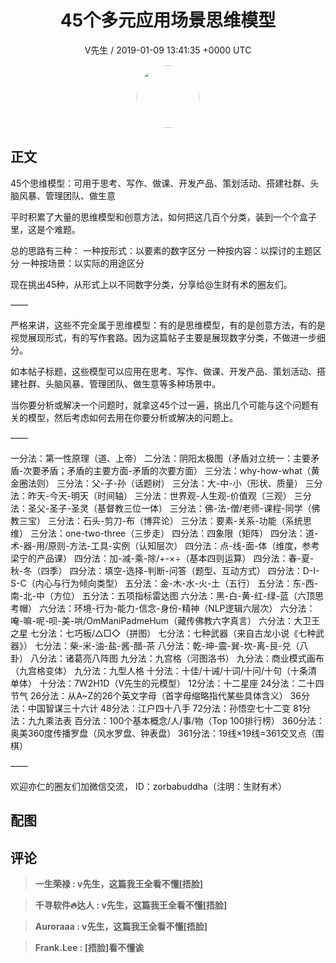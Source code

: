 <h1 align="center">45个多元应用场景思维模型</h1>
<p align="center">
    <a>V先生 / 2019-01-09 13:41:35 &#43;0000 UTC</a>
</p>

<div align="center">
    <img src="https://images.zsxq.com/FjZ6UHBywsXfjFf-7tlSVEq4uEn-?e=1590940799&amp;token=kIxbL07-8jAj8w1n4s9zv64FuZZNEATmlU_Vm6zD:r763oWH0xkbmId4peREzEIAOnFQ=" width="100" height="100" style="border:1px solid;border-radius:50%; color:#ffffff"/>
</div>

## 正文

<div>
45个思维模型：可用于思考、写作、做课、开发产品、策划活动、搭建社群、头脑风暴、管理团队、做生意

   

平时积累了大量的思维模型和创意方法，如何把这几百个分类，装到一个个盒子里，这是个难题。

总的思路有三种：
一种按形式：以要素的数字区分
一种按内容：以探讨的主题区分
一种按场景：以实际的用途区分

现在挑出45种，从形式上以不同数字分类，分享给@生财有术的圈友们。

——

严格来讲，这些不完全属于思维模型：有的是思维模型，有的是创意方法，有的是视觉展现形式，有的写作套路。因为这篇帖子主要是展现数字分类，不做进一步细分。

如本帖子标题，这些模型可以应用在思考、写作、做课、开发产品、策划活动、搭建社群、头脑风暴、管理团队、做生意等多种场景中。

当你要分析或解决一个问题时，就拿这45个过一遍，挑出几个可能与这个问题有关的模型，然后考虑如何去用在你要分析或解决的问题上。

——

一分法：第一性原理（道、上帝）
二分法：阴阳太极图（矛盾对立统一：主要矛盾-次要矛盾；矛盾的主要方面-矛盾的次要方面）
三分法：why-how-what（黄金圈法则）
三分法：父-子-孙（话题树）
三分法：大-中-小（形状、质量）
三分法：昨天-今天-明天（时间轴）
三分法：世界观-人生观-价值观（三观）
三分法：圣父-圣子-圣灵（基督教三位一体）
三分法：佛-法-僧/老师-课程-同学（佛教三宝）
三分法：石头-剪刀-布（博弈论）
三分法：要素-关系-功能（系统思维）
三分法：one-two-three（三步走）
四分法：四象限（矩阵）
四分法：道-术-器-用/原则-方法-工具-实例（认知层次）
四分法：点-线-面-体（维度，参考梁宁的产品课）
四分法：加-减-乘-除/&#43;-×÷（基本四则运算）
四分法：春-夏-秋-冬（四季）
四分法：填空-选择-判断-问答（题型、互动方式）
四分法：D-I-S-C（内心与行为倾向类型）
五分法：金-木-水-火-土（五行）
五分法：东-西-南-北-中（方位）
五分法：五项指标雷达图
六分法：黑-白-黄-红-绿-蓝（六顶思考帽）
六分法：环境-行为-能力-信念-身份-精神（NLP逻辑六层次）
六分法：唵-嘛-呢-呗-美-哄/OmManiPadmeHum（藏传佛教六字真言）
六分法：大卫王之星
七分法：七巧板/△□◇（拼图）
七分法：七种武器（来自古龙小说《七种武器》）
七分法：柴-米-油-盐-酱-醋-茶
八分法：乾-坤-震-巽-坎-离-艮-兑（八卦）
八分法：诸葛亮八阵图
九分法：九宫格（河图洛书）
九分法：商业模式画布（九宫格变体）
九分法：九型人格
十分法：十佳/十诫/十词/十问/十句（十条清单体）
十分法：7W2H1D（V先生的元模型）
12分法：十二星座
24分法：二十四节气
26分法：从A~Z的26个英文字母（首字母缩略指代某些具体含义）
36分法：中国智谋三十六计
48分法：江户四十八手
72分法：孙悟空七十二变
81分法：九九乘法表
百分法：100个基本概念/人/事/物（Top 100排行榜）
360分法：奥美360度传播罗盘（风水罗盘、钟表盘）
361分法：19线×19线=361交叉点（围棋）

——

欢迎亦仁的圈友们加微信交流，
ID：zorbabuddha（注明：生财有术）
</div>

## 配图
<div class="image" align="center">

</div>

## 评论

<div align="left">
<div>

<blockquote >
<span> <strong>一生荣禄 : v先生，这篇我王全看不懂[捂脸] </strong></span>
</blockquote>

<blockquote >
<span> <strong>千寻软件🔥达人 : v先生，这篇我王全看不懂[捂脸] </strong></span>
</blockquote>

<blockquote >
<span> <strong>Auroraaa : v先生，这篇我王全看不懂[捂脸] </strong></span>
</blockquote>

<blockquote >
<span> <strong>Frank.Lee : [捂脸]看不懂诶 </strong></span>
</blockquote>

</div>
</div>
